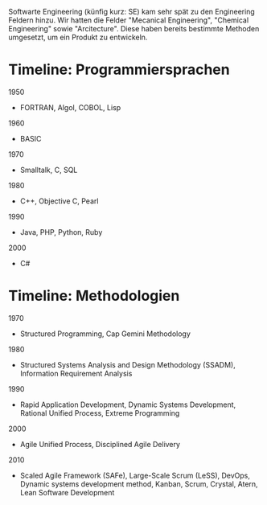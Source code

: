 Softwarte Engineering (künfig kurz: SE) kam sehr spät zu den Engineering Feldern hinzu. Wir hatten die Felder "Mecanical Engineering", "Chemical Engineering" sowie  "Arcitecture". Diese haben bereits bestimmte Methoden umgesetzt, um ein Produkt zu entwickeln.

# Timeline: Programmiersprachen
1950
- FORTRAN, Algol, COBOL, Lisp

1960
- BASIC

1970
- Smalltalk, C, SQL

1980
- C++, Objective C, Pearl

1990
- Java, PHP, Python, Ruby

2000
- C#

# Timeline: Methodologien
1970
- Structured Programming, Cap Gemini Methodology

1980
- Structured Systems Analysis and Design Methodology (SSADM), Information Requirement Analysis

1990
- Rapid Application Development, Dynamic Systems Development, Rational Unified Process, Extreme Programming

2000
- Agile Unified Process, Disciplined Agile Delivery

2010
- Scaled Agile Framework (SAFe), Large-Scale Scrum (LeSS), DevOps, Dynamic systems development method, Kanban, Scrum, Crystal, Atern, Lean Software Development